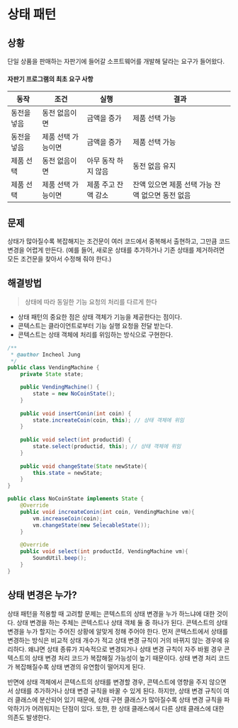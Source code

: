 # 상태 패턴

## 상황

단일 상품을 판매하는 자판기에 들어갈 소프트웨어를 개발해 달라는 요구가 들어왔다.

#### 자판기 프로그램의 최초 요구 사항&#x20;

| 동작     | 조건         | 실행          | 결과                           |
| ------ | ---------- | ----------- | ---------------------------- |
| 동전을 넣음 | 동전 없음이면    | 금액을 증가      | 제품 선택 가능                     |
| 동전을 넣음 | 제품 선택 가능이면 | 금액을 증가      | 제품 선택 가능                     |
| 제품 선택  | 동전 없음이면    | 아무 동작 하지 않음 | 동전 없음 유지                     |
| 제품 선택  | 제품 선택 가능이면 | 제품 주고 잔액 감소 | 잔액 있으면 제품 선택 가능 잔액 없으면 동전 없음 |

## 문제

상태가 많아질수록 복잡해지는 조건문이 여러 코드에서 중복해서 출현하고, 그만큼 코드 변경을 어렵게 만든다. (예를 들어, 새로운 상태를 추가하거나 기존 상태를 제거하려면 모든 조건문을 찾아서 수정해 줘야 한다.)

## 해결방법

> 상태에 따라 동일한 기능 요청의 처리를 다르게 한다

* 상태 패턴의 중요한 점은 상태 객체가 기능을 제공한다는 점이다.
* 콘텍스트는 클라이언트로부터 기능 실행 요청을 전달 받는다.
* 콘텍스트는 상태 객체에 처리를 위임하는 방식으로 구현한다.

```java
/**
 * @author Incheol Jung
 */
public class VendingMachine {
    private State state;

    public VendingMachine() {
        state = new NoCoinState();
    }
    
    public void insertConin(int coin) {
        state.increateCoin(coin, this); // 상태 객체에 위임
    }
    
    public void select(int productid) {
        state.select(productid, this); // 상태 객체에 위임
    }
    
    public void changeState(State newState){
        this.state = newState;
    }
}

public class NoCoinState implements State {
    @Override
    public void increateConin(int coin, VendingMachine vm){
        vm.increaseCoin(coin);
        vm.changeState(new SelecableState());
    }
    
    @Override
    public void select(int productId, VendingMachine vm){
        SoundUtil.beep();
    }
}
```

## 상태 변경은 누가?

상태 패턴을 적용할 때 고려할 문제는 콘텍스트의 상태 변경을 누가 하느냐에 대한 것이다. 상태 변경을 하는 주체는 콘텍스트나 상태 객체 둘 중 하나가 된다. 콘텍스트의 상태 변경을 누가 할지는 주어진 상황에 알맞게 정해 주어야 한다. 먼저 콘텍스트에서 상태를 변경하는 방식은 비교적 상태 개수가 적고 상태 변경 규칙이 거의 바뀌지 않는 경우에 유리하다. 왜냐면 상태 종류가 지속적으로 변경되거나 상태 변경 규칙이 자주 바뀔 경우 콘텍스트의 상태 변경 처리 코드가 복잡해질 가능성이 높기 때문이다. 상태 변경 처리 코드가 복잡해질수록 상태 변경의 유연함이 떨어지게 된다.

반면에 상태 객체에서 콘텍스트의 상태를 변경할 경우, 콘텍스트에 영향을 주지 않으면서 상태를 추가하거나 상태 변경 규칙을 바꿀 수 있게 된다. 하지만, 상태 변경 규칙이 여러 클래스에 분산되어 있기 때문에, 상태 구현 클래스가 많아질수록 상태 변경 규칙을 파악하기가 어려워지는 단점이 있다. 또한, 한 상태 클래스에서 다른 상태 클래스에 대한 의존도 발생한다.
